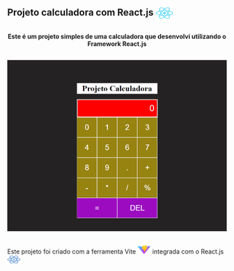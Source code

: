 ## Projeto calculadora com React.js <img align="center" alt="React" height="30" width="40" src="https://raw.githubusercontent.com/devicons/devicon/master/icons/react/react-original.svg">

##

<div align="center">
    <h4>Este é um projeto simples de uma calculadora que desenvolvi utilizando o Framework React.js</h4>
</div>

##

<div align="center">
    <img src="./calculadora.png" alt="calculadora.png"/>
</div>

##

<p>Este projeto foi criado com a ferramenta Vite <img width="30" height="20" src="./public/vite.svg"> integrada com o React.js <img width="30" height="20" src="./icon-react.svg"></p>

